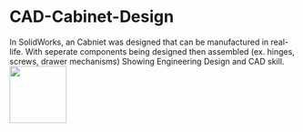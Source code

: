 # CAD-Cabinet-Design

In SolidWorks, an Cabniet was designed that can be manufactured in real-life. With seperate components being designed then assembled (ex. hinges, screws, drawer mechanisms)  Showing Engineering Design and CAD skill.
<img src="https://gyazo.com/a9ae596311b7f1ae25c427d475c54c03= 250x250" width="100" height="100">

